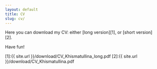 ```yaml
---
layout: default
title: CV
slug: cv/
---
```


Here you can download my CV: either [long version][1], or [short version][2].

Have fun!

[1]:{{ site.url }}/download/CV_Khismatullina_long.pdf
[2]:{{ site.url }}/download/CV_Khismatullina.pdf
 